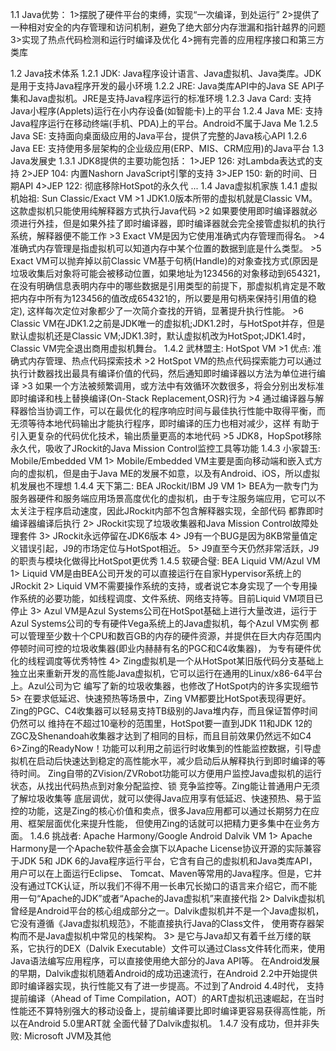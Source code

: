 1.1 Java优势：
    1>摆脱了硬件平台的束缚，实现“一次编译，到处运行”
    2>提供了一种相对安全的内存管理和访问机制，避免了绝大部分内存泄漏和指针越界的问题
    3>实现了热点代码检测和运行时编译及优化
    4>拥有完善的应用程序接口和第三方类库

1.2 Java技术体系
    1.2.1 JDK: Java程序设计语言、Java虚拟机、Java类库。JDK是用于支持Java程序开发的最小环境
    1.2.2 JRE: Java类库API中的Java SE API子集和Java虚拟机。JRE是支持Java程序运行的标准环境
    1.2.3 Java Card: 支持Java小程序(Applets)运行在小内存设备(如智能卡)上的平台
    1.2.4 Java ME: 支持Java程序运行在移动终端(手机、PDA)上的平台。Android不属于Java Me
    1.2.5 Java SE: 支持面向桌面级应用的Java平台，提供了完整的Java核心API
    1.2.6 Java EE: 支持使用多层架构的企业级应用(ERP、MIS、CRM应用)的Java平台
1.3 Java发展史
    1.3.1 JDK8提供的主要功能包括：
            1>JEP 126: 对Lambda表达式的支持
            2>JEP 104: 内置Nashorn JavaScript引擎的支持
            3>JEP 150: 新的时间、日期API
            4>JEP 122: 彻底移除HotSpot的永久代
            ...
1.4 Java虚拟机家族
    1.4.1 虚拟机始祖: Sun Classic/Exact VM
            >1 JDK1.0版本所带的虚拟机就是Classic VM。这款虚拟机只能使用纯解释器方式执行Java代码
            >2 如果要使用即时编译器就必须进行外挂，但是如果外挂了即时编译器，即时编译器就会完全接管虚拟机的执行系统，解释器便不能工作
            >3 Exact VM是因为它使用准确式内存管理而得名。
            >4 准确式内存管理是指虚拟机可以知道内存中某个位置的数据到底是什么类型。
            >5 Exact VM可以抛弃掉以前Classic VM基于句柄(Handle)的对象查找方式(原因是垃圾收集后对象将可能会被移动位置，如果地址为123456的对象移动到654321，
                在没有明确信息表明内存中的哪些数据是引用类型的前提下，那虚拟机肯定是不敢把内存中所有为123456的值改成654321的，所以要是用句柄来保持引用值的稳定),
                这样每次定位对象都少了一次简介查找的开销，显著提升执行性能。
            >6 Classic VM在JDK1.2之前是JDK唯一的虚拟机;JDK1.2时，与HotSpot并存，但是默认虚拟机还是Classic VM;JDK1.3时，默认虚拟机改为HotSpot;JDK1.4时，
                Classic VM完全退出商用虚拟机舞台。
    1.4.2 武林盟主: HotSpot VM
            >1 优点: 准确式内存管理、热点代码探索技术
            >2 HotSpot VM的热点代码探索能力可以通过执行计数器找出最具有编译价值的代码，然后通知即时编译器以方法为单位进行编译
            >3 如果一个方法被频繁调用，或方法中有效循环次数很多，将会分别出发标准即时编译和栈上替换编译(On-Stack Replacement,OSR)行为
            >4 通过编译器与解释器恰当协调工作，可以在最优化的程序响应时间与最佳执行性能中取得平衡，而无须等待本地代码输出才能执行程序，即时编译的压力也相对减少，这样
            有助于引入更复杂的代码优化技术，输出质量更高的本地代码
            >5 JDK8，HopSpot移除永久代，吸收了JRockit的Java Mission Control监控工具等功能
    1.4.3 小家碧玉: Mobile/Embedded VM
            1> Mobile/Embedded VM主要是面向移动端和嵌入式方向的虚拟机，但是由于Java ME的发展不如意，以及有Android、iOS，所以虚拟机发展也不理想
    1.4.4 天下第二: BEA JRockit/IBM J9 VM
            1> BEA为一款专门为服务器硬件和服务端应用场景高度优化的虚拟机，由于专注服务端应用，它可以不太关注于程序启动速度，因此JRockit内部不包含解释器实现，全部代码
            都靠即时编译器编译后执行
            2> JRockit实现了垃圾收集器和Java Mission Control故障处理套件
            3> JRockit永远停留在JDK6版本
            4> J9有一个BUG是因为8KB常量值定义错误引起，J9的市场定位与HotSpot相近。
            5> J9直至今天仍然非常活跃，J9的职责与模块化做得比HotSpot更优秀
    1.4.5 软硬合璧: BEA Liquid VM/Azul VM
            1> Liquid VM是由BEA公司开发的可以直接运行在自家Hypervisor系统上的JRockit
            2> Liquid VM不需要操作系统的支持，或者说它本身实现了一个专用操作系统的必要功能，如线程调度、文件系统、网络支持等。目前Liquid VM项目已停止
            3> Azul VM是Azul Systems公司在HotSpot基础上进行大量改进，运行于Azul Systems公司的专有硬件Vega系统上的Java虚拟机，每个Azul VM实例
            都可以管理至少数十个CPU和数百GB的内存的硬件资源，并提供在巨大内存范围内停顿时间可控的垃圾收集器(即业内赫赫有名的PGC和C4收集器)，
            为专有硬件优化的线程调度等优秀特性
            4> Zing虚拟机是一个从HotSpot某旧版代码分支基础上独立出来重新开发的高性能Java虚拟机，它可以运行在通用的Linux/x86-64平台上。Azul公司为它
            编写了新的垃圾收集器，也修改了HotSpot内的许多实现细节
            5> 在要求低延迟、快速预热等场景中，Zing VM都要比HotSpot表现得更好。Zing的PGC、C4收集器可以轻易支持TB级别的Java堆内存，而且保证暂停时间仍然可以
            维持在不超过10毫秒的范围里，HotSpot要一直到JDK 11和JDK 12的ZGC及Shenandoah收集器才达到了相同的目标，而且目前效果仍然远不如C4
            6>Zing的ReadyNow！功能可以利用之前运行时收集到的性能监控数据，引导虚拟机在启动后快速达到稳定的高性能水平，减少启动后从解释执行到即时编译的等待时间。
            Zing自带的ZVision/ZVRobot功能可以方便用户监控Java虚拟机的运行状态，从找出代码热点到对象分配监控、锁 竞争监控等。Zing能让普通用户无须了解垃圾收集等
            底层调优，就可以使得Java应用享有低延迟、快速预热、易于监控的功能，这是Zing的核心价值和卖点，很多Java应用都可以通过长期努力在应用、框架层面优化来提升性能，
            但使用Zing的话就可以把精力更多集中在业务方面。
    1.4.6 挑战者: Apache Harmony/Google Android Dalvik VM
            1> Apache Harmony是一个Apache软件基金会旗下以Apache License协议开源的实际兼容于JDK 5和 JDK 6的Java程序运行平台，它含有自己的虚拟机和Java类库API，用户可以在上面运行Eclipse、
            Tomcat、Maven等常用的Java程序。但是，它并没有通过TCK认证，所以我们不得不用一长串冗长拗口的语言来介绍它，而不能用一句“Apache的JDK”或者“Apache的Java虚拟机”来直接代指
            2> Dalvik虚拟机曾经是Android平台的核心组成部分之一。Dalvik虚拟机并不是一个Java虚拟机，它没有遵循《Java虚拟机规范》，不能直接执行Java的Class文件，
            使用寄存器架构而不是Java虚拟机中常见的栈架构。
            3> 是它与Java却又有着千丝万缕的联系，它执行的DEX（Dalvik Executable）文件可以通过Class文件转化而来，使用Java语法编写应用程序，可以直接使用绝大部分的Java API等。
            在Android发展的早期，Dalvik虚拟机随着Android的成功迅速流行，在Android 2.2中开始提供即时编译器实现，执行性能又有了进一步提高。不过到了Android 4.4时代，
            支持提前编译（Ahead of Time Compilation，AOT）的ART虚拟机迅速崛起，在当时性能还不算特别强大的移动设备上，提前编译要比即时编译更容易获得高性能，所以在Android 5.0里ART就
            全面代替了Dalvik虚拟机。
    1.4.7 没有成功，但并非失败: Microsoft JVM及其他
            
            